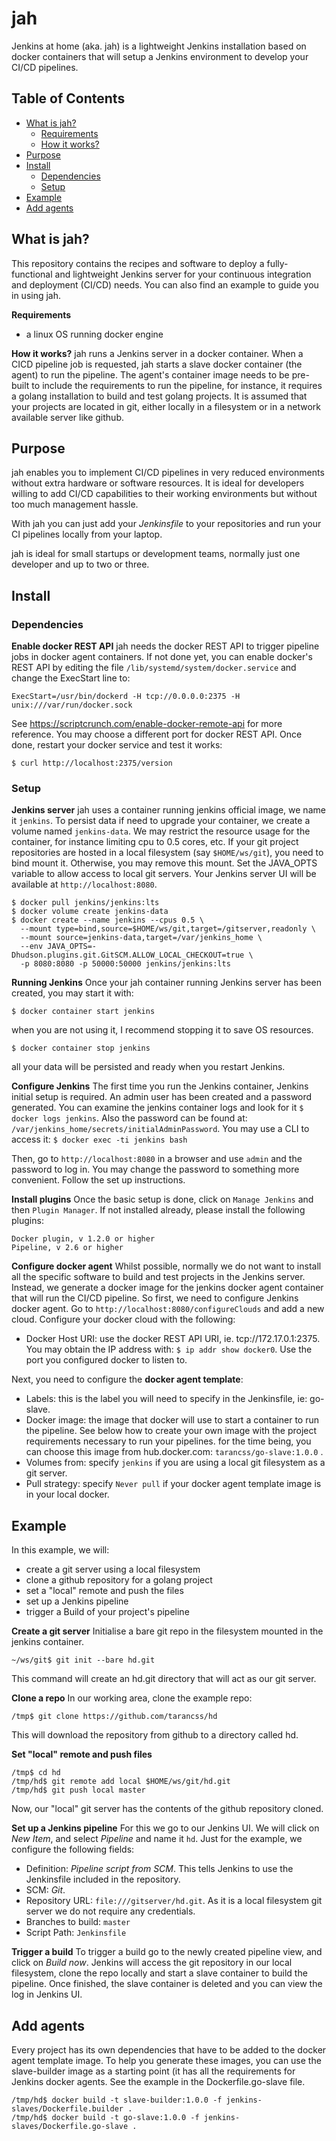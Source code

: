 # jah

Jenkins at home (aka. jah) is a lightweight Jenkins installation based on docker containers that will setup a Jenkins environment to develop your CI/CD pipelines.

## Table of Contents

- [What is jah?](#what-is-jah?)
  - [Requirements](#requirements)
  - [How it works?](#how-it-works?)
- [Purpose](#purpose)
- [Install](#install)
  - [Dependencies](#dependencies)
  - [Setup](#setup)
- [Example](#example)
- [Add agents](#add-agents)


## What is jah?
This repository contains the recipes and software to deploy a fully-functional and lightweight Jenkins server for your continuous integration and deployment (CI/CD) needs.
You can also find an example to guide you in using jah.

**Requirements**
- a linux OS running docker engine

**How it works?**
jah runs a Jenkins server in a docker container. When a CICD pipeline job is requested, jah starts a slave docker container (the agent) to run the pipeline. 
The agent's container image needs to be pre-built to include the requirements to run the pipeline, for instance, it requires a golang installation to build and test golang projects.
It is assumed that your projects are located in git, either locally in a filesystem or in a network available server like github. 

## Purpose
jah enables you to implement CI/CD pipelines in very reduced environments without extra hardware or software resources. It is ideal for developers willing to add CI/CD capabilities to their working environments but without too much management hassle.

With jah you can just add your *Jenkinsfile* to your repositories and run your CI pipelines locally from your laptop.

jah is ideal for small startups or development teams, normally just one developer and up to two or three.


## Install
### Dependencies

**Enable docker REST API**
jah needs the docker REST API to trigger pipeline jobs in docker agent containers. If not done yet, you can enable docker's REST API by editing the file `/lib/systemd/system/docker.service` and change the ExecStart line to: 

    ExecStart=/usr/bin/dockerd -H tcp://0.0.0.0:2375 -H unix:///var/run/docker.sock

See https://scriptcrunch.com/enable-docker-remote-api for more reference.
You may choose a different port for docker REST API. Once done, restart your docker service and test it works:

    $ curl http://localhost:2375/version


### Setup

**Jenkins server**
jah uses a container running jenkins official image, we name it `jenkins`. To persist data if need to upgrade your container, we create a volume named `jenkins-data`. We may restrict the resource usage for the container, for instance limiting cpu to 0.5 cores, etc.
If your git project repositories are hosted in a local filesystem (say `$HOME/ws/git`), you need to bind mount it. Otherwise, you may remove this mount.
Set the JAVA_OPTS variable to allow access to local git servers.
Your Jenkins server UI will be available at `http://localhost:8080`.
```
$ docker pull jenkins/jenkins:lts 
$ docker volume create jenkins-data 
$ docker create --name jenkins --cpus 0.5 \
  --mount type=bind,source=$HOME/ws/git,target=/gitserver,readonly \
  --mount source=jenkins-data,target=/var/jenkins_home \
  --env JAVA_OPTS=-Dhudson.plugins.git.GitSCM.ALLOW_LOCAL_CHECKOUT=true \
  -p 8080:8080 -p 50000:50000 jenkins/jenkins:lts
```

**Running Jenkins**
Once your jah container running Jenkins server has been created, you may start it with:

    $ docker container start jenkins

when you are not using it, I recommend stopping it to save OS resources.

    $ docker container stop jenkins

all your data will be persisted and ready when you restart Jenkins.

**Configure Jenkins**
The first time you run the Jenkins container, Jenkins initial setup is required. 
An admin user has been created and a password generated. You can examine the jenkins container logs and look for it `$ docker logs jenkins`. Also the password can be found at: `/var/jenkins_home/secrets/initialAdminPassword`. You may use a CLI to access it: `$ docker exec -ti jenkins bash`

Then, go to `http://localhost:8080` in a browser and use `admin` and the password to log in. You may change the password to something more convenient. Follow the set up instructions.

**Install plugins**
Once the basic setup is done, click on `Manage Jenkins` and then `Plugin Manager`. If not installed already, please install the following plugins:

    Docker plugin, v 1.2.0 or higher
    Pipeline, v 2.6 or higher

**Configure docker agent**
Whilst possible, normally we do not want to install all the specific software to build and test projects in the Jenkins server. Instead, we generate a docker image for the jenkins docker agent container that will run the CI/CD pipeline. 
So first, we need to configure Jenkins docker agent. Go to `http://localhost:8080/configureClouds` and add a new cloud.
Configure your docker cloud with the following:

 - Docker Host URI: use the docker REST API URI, ie. tcp://172.17.0.1:2375. You may obtain the IP address with: `$ ip addr show docker0`. Use the port you configured docker to listen to.

Next, you need to configure the **docker agent template**:
- Labels: this is the label you will need to specify in the Jenkinsfile, ie: go-slave.
- Docker image: the image that docker will use to start a container to run the pipeline. See below how to create your own image with the project requirements necessary to run your pipelines. for the time being, you can choose this image from hub.docker.com: `tarancss/go-slave:1.0.0` .
- Volumes from: specify `jenkins` if you are using a local git filesystem as a git server.
-  Pull strategy: specify `Never pull` if your docker agent template image is in your local docker.


## Example
In this example, we will:
- create a git server using a local filesystem
- clone a github repository for a golang project
- set a "local" remote and push the files
- set up a Jenkins pipeline
- trigger a Build of your project's pipeline

**Create a git server**
Initialise a bare git repo in the filesystem mounted in the jenkins container.

    ~/ws/git$ git init --bare hd.git
This command will create an hd.git directory that will act as our git server.

**Clone a repo**
In our working area, clone the example repo:

    /tmp$ git clone https://github.com/tarancss/hd

This will download the repository from github to a directory called hd.

**Set "local" remote and push files**

    /tmp$ cd hd
    /tmp/hd$ git remote add local $HOME/ws/git/hd.git
    /tmp/hd$ git push local master

Now, our "local" git server has the contents of the github repository cloned.

**Set up a Jenkins pipeline**
For this we go to our Jenkins UI. We will click on *New Item*, and select *Pipeline* and name it `hd`.
Just for the example, we configure the following fields:
- Definition: *Pipeline script from SCM*. This tells Jenkins to use the Jenkinsfile included in the repository.
- SCM: *Git*.
- Repository URL: `file:///gitserver/hd.git`. As it is a local filesystem git server we do not require any credentials.
- Branches to build: `master`
- Script Path: `Jenkinsfile`

**Trigger a build**
To trigger a build go to the newly created pipeline view, and click on *Build now*. Jenkins will access the git repository in our local filesystem, clone the repo locally and start a slave container to build the pipeline. Once finished, the slave container is deleted and you can view the log in Jenkins UI.

## Add agents
Every project has its own dependencies that have to be added to the docker agent template image. To help you generate these images, you can use the slave-builder image as a starting point (it has all the requirements for Jenkins docker agents. See the example in the Dockerfile.go-slave file.

    /tmp/hd$ docker build -t slave-builder:1.0.0 -f jenkins-slaves/Dockerfile.builder .
    /tmp/hd$ docker build -t go-slave:1.0.0 -f jenkins-slaves/Dockerfile.go-slave .


